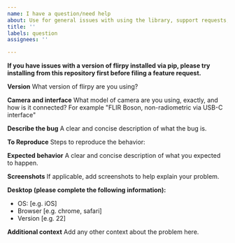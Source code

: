 ```yaml
---
name: I have a question/need help
about: Use for general issues with using the library, support requests, etc.
title: ''
labels: question
assignees: ''

---
```


**If you have issues with a version of flirpy installed via pip, please try installing from this repository first before filing a feature request.** 

**Version**
What version of flirpy are you using?

**Camera and interface**
What model of camera are you using, exactly, and how is it connected? For example "FLIR Boson, non-radiometric via USB-C interface"

**Describe the bug**
A clear and concise description of what the bug is.

**To Reproduce**
Steps to reproduce the behavior:

**Expected behavior**
A clear and concise description of what you expected to happen.

**Screenshots**
If applicable, add screenshots to help explain your problem.

**Desktop (please complete the following information):**
 - OS: [e.g. iOS]
 - Browser [e.g. chrome, safari]
 - Version [e.g. 22]

**Additional context**
Add any other context about the problem here.
